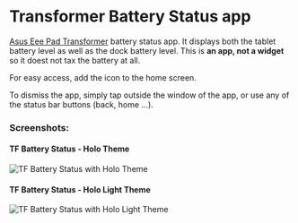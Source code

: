 Transformer Battery Status app
==============================

[Asus Eee Pad Transformer][1] battery status app. It displays both the tablet battery level 
as well as the dock battery level. This is **an app, not a widget** so it doest not tax the battery at all.

For easy access, add the icon to the home screen.

To dismiss the app, simply tap outside the window of the app, or use any of the status bar buttons (back, home ...).

### Screenshots:

#### TF Battery Status - Holo Theme
![TF Battery Status with Holo Theme](http://i55.tinypic.com/i1xxmw.png)

#### TF Battery Status - Holo Light Theme
![TF Battery Status with Holo Light Theme](http://i51.tinypic.com/91mhzd.png)

[1]:http://en.wikipedia.org/wiki/ASUS_Eee_Pad_Transformer "Asus Eee Pad Transformer Wikipedia article"